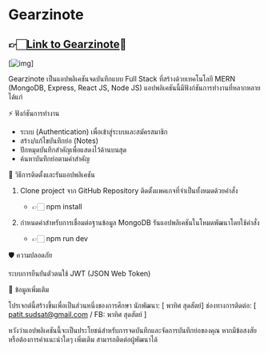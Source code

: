 # **Gearzinote**

## 👉🏻[**Link to Gearzinote**](https://gearzinote.vercel.app/)💫 

[![img](https://drive.google.com/file/d/1mRHPOJQswhpKcmmCv4D0OSWo6Ihqg7oI/view?usp=drive_link)]
 
Gearzinote เป็นแอปพลิเคชันจดบันทึกแบบ Full Stack ที่สร้างด้วยเทคโนโลยี MERN (MongoDB, Express, React JS, Node JS) แอปพลิเคชันนี้มีฟังก์ชันการทำงานที่หลากหลาย ได้แก่

⚡ ฟังก์ชันการทำงาน

* ระบบ (Authentication) เพื่อเข้าสู่ระบบและสมัครสมาชิก
* สร้าง/แก้ไขบันทึกย่อ (Notes)
* ปักหมุดบันทึกสำคัญเพื่อแสดงไว้ด้านบนสุด
* ค้นหาบันทึกย่อตามคำสำคัญ

🚀 วิธีการติดตั้งและรันแอปพลิเคชัน

1. Clone project จาก GitHub Repository
ติดตั้งแพคเกจที่จำเป็นทั้งหมดด้วยคำสั่ง

    * 👉🏻 npm install

2. กำหนดค่าสำหรับการเชื่อมต่อฐานข้อมูล MongoDB
รันแอปพลิเคชันในโหมดพัฒนาโดยใช้คำสั่ง

    * 👉🏻 npm run dev

🛡️ ความปลอดภัย

ระบบการยืนยันตัวตนใช้ JWT (JSON Web Token)


📝 ข้อมูลเพิ่มเติม

โปรเจกต์นี้สร้างขึ้นเพื่อเป็นส่วนหนึ่งของการศึกษา
นักพัฒนา: [ พาทิศ สุดสัตย์]
ช่องทางการติดต่อ: [ patit.sudsat@gmail.com / FB: พาทิศ สุดสัตย์ ]

หวังว่าแอปพลิเคชันนี้จะเป็นประโยชน์สำหรับการจดบันทึกและจัดการบันทึกย่อของคุณ หากมีข้อสงสัยหรือต้องการคำแนะนำใดๆ เพิ่มเติม สามารถติดต่อผู้พัฒนาได้

